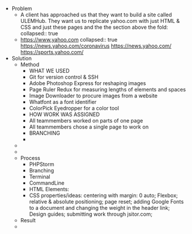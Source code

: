 - Problem
	- A client has approached us that they want to build a site called ULEMHub. They want us to replicate yahoo.com with just HTML & CSS and just these pages and the the section above the fold:  
	  collapsed:: true
	- https://www.yahoo.com
	  collapsed:: true
	  https://news.yahoo.com/coronavirus
	  https://news.yahoo.com/
	  https://sports.yahoo.com/
- Solution
	- Method
		- WHAT WE USED
		- Git for version control & SSH
		- Adobe Photoshop Express for reshaping images
		- Page Ruler Redux for measuring lengths of elements and spaces
		- Image Downloader to procure images from a website
		- Whatfont as a font identifier
		- ColorPick Eyedropper for a color tool
		- HOW WORK WAS ASSIGNED
		- All teammembers worked on parts of one page
		- All teammembers chose a single page to work on
		- BRANCHING
		-
	-
	-
	- Process
		- PHPStorm
		- Branching
		- Terminal
		- CommandLine
		- HTML Elements:
		- CSS properties/ideas: centering with margin: 0 auto; Flexbox; relative & absolute positioning; page reset; adding Google Fonts to a document and changing the weight in the header link; Design guides; submitting work through jsitor.com;
	- Result
	-